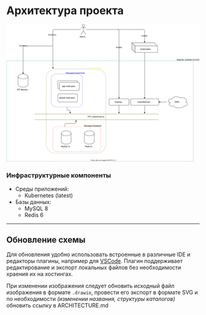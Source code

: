 # Архитектура проекта

![Архитектура проекта](img/rendered/digitalocean-resources.svg)

### Инфраструктурные компоненты
* Среды приложений:
  * Kubernetes (latest)
* Базы данных:
  * MySQL 8
  * Redis 6

---
## Обновление схемы

Для обновления удобно использовать встроенные в различные IDE и редакторы плагины, например для [VSCode](https://github.com/hediet/vscode-drawio). Плагин поддерживает редактирование и экспорт локальных файлов без необходимости храения их на хостингах.

При изменении изображения следует обновить исходный файл изображения в формате `.drawio`, провести его экспорт в формате SVG и по необходимости _(изменении названия, структуры каталогов)_ обновить ссылку в ARCHITECTURE.md